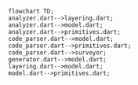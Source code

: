 <!---
Generated by https://github.com/polina-c/layerlens
-->

```mermaid
flowchart TD;
analyzer.dart-->layering.dart;
analyzer.dart-->model.dart;
analyzer.dart-->primitives.dart;
code_parser.dart-->model.dart;
code_parser.dart-->primitives.dart;
code_parser.dart-->surveyor;
generator.dart-->model.dart;
layering.dart-->model.dart;
model.dart-->primitives.dart;
```

